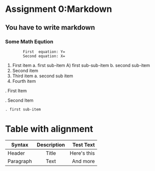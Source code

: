 # Assignment 0:Markdown
## You have to write markdown
### Some Math Eqution
			First  equation: Y=
			Second equation: X=



1. First item a. first sub-item A) first sub-sub-item b. second sub-item
2. Second item
3. Third item a. second sub item
4. Fourth item

. First Item

. Second Item	

	. first sub-item




# Table with alignment

| Syntax        | Description | Test Text    |
| ------------- |:-----------:| ------------:|
| Header        | Title       | Here's this  |
| Paragraph     | Text        | And more     |


		


